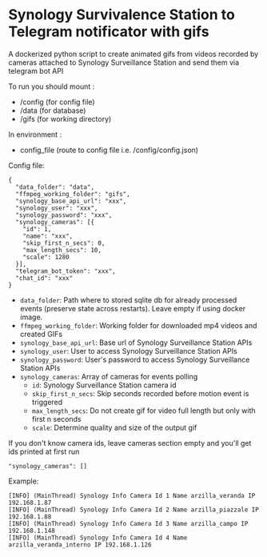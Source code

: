 # Synology Survivalence Station to Telegram notificator with gifs
A dockerized python script to create animated gifs from videos recorded by cameras attached to Synology Surveillance Station and send them via telegram bot API

To run you should mount :
* /config (for config file)
* /data (for database)
* /gifs (for working directory)

In environment :
* config_file (route to config file i.e. /config/config.json)

Config file:

```
{
  "data_folder": "data",
  "ffmpeg_working_folder": "gifs",
  "synology_base_api_url": "xxx",
  "synology_user": "xxx",
  "synology_password": "xxx",
  "synology_cameras": [{
    "id": 1,
    "name": "xxx",
    "skip_first_n_secs": 0,
    "max_length_secs": 10,
    "scale": 1280
  }],
  "telegram_bot_token": "xxx",
  "chat_id": "xxx"
}
```

* `data_folder`: Path where to stored sqlite db for already processed events (preserve state across restarts). Leave empty if using docker image.
* `ffmpeg_working_folder`: Working folder for downloaded mp4 videos and created GIFs
* `synology_base_api_url`: Base url of Synology Surveillance Station APIs
* `synology_user`: User to access Synology Surveillance Station APIs
* `synology_password`: User's password to access Synology Surveillance Station APIs
* `synology_cameras`: Array of cameras for events polling
    * `id`: Synology Surveillance Station camera id
    * `skip_first_n_secs`: Skip seconds recorded before motion event is triggered
    * `max_length_secs`: Do not create gif for video full length but only with first n seconds
    * `scale`: Determine quality and size of the output gif

If you don't know camera ids, leave cameras section empty and you'll get ids printed at first run
```
"synology_cameras": []
```
Example:
```
[INFO] (MainThread) Synology Info Camera Id 1 Name arzilla_veranda IP 192.168.1.87
[INFO] (MainThread) Synology Info Camera Id 2 Name arzilla_piazzale IP 192.168.1.88
[INFO] (MainThread) Synology Info Camera Id 3 Name arzilla_campo IP 192.168.1.148
[INFO] (MainThread) Synology Info Camera Id 4 Name arzilla_veranda_interno IP 192.168.1.126
```